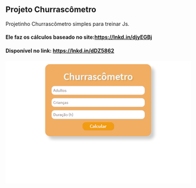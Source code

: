 ## Projeto Churrascômetro

 Projetinho Churrascômetro simples para treinar Js.
#### Ele faz os cálculos baseado no site:https://lnkd.in/djyEGBj

#### Disponível no link: https://lnkd.in/dDZ5862

![animação](https://github.com/fellipe-s-brandao/Churras/blob/main/anima%C3%A7%C3%A3o-churras.gif)
